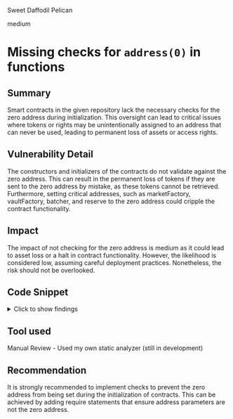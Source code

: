 Sweet Daffodil Pelican

medium

# Missing checks for `address(0)` in functions

## Summary
Smart contracts in the given repository lack the necessary checks for the zero address during initialization. This oversight can lead to critical issues where tokens or rights may be unintentionally assigned to an address that can never be used, leading to permanent loss of assets or access rights.


## Vulnerability Detail
The constructors and initializers of the contracts do not validate against the zero address. This can result in the permanent loss of tokens if they are sent to the zero address by mistake, as these tokens cannot be retrieved. Furthermore, setting critical addresses, such as marketFactory, vaultFactory, batcher, and reserve to the zero address could cripple the contract functionality.


## Impact
The impact of not checking for the zero address is medium as it could lead to asset loss or a halt in contract functionality. However, the likelihood is considered low, assuming careful deployment practices. Nonetheless, the risk should not be overlooked.


## Code Snippet
<details><summary>Click to show findings</summary>

```solidity
Path: ./perennial-v2/packages/perennial-extensions/contracts/MultiInvoker.sol

71:        marketFactory = marketFactory_;	// @audit-issue

72:        vaultFactory = vaultFactory_;	// @audit-issue

73:        batcher = batcher_;	// @audit-issue

74:        reserve = reserve_;	// @audit-issue
```
*GitHub*: [71](https://github.com/sherlock-audit/2023-10-perennial/blob/main/./perennial-v2/packages/perennial-extensions/contracts/MultiInvoker.sol#L71-L71), [72](https://github.com/sherlock-audit/2023-10-perennial/blob/main/./perennial-v2/packages/perennial-extensions/contracts/MultiInvoker.sol#L72-L72), [73](https://github.com/sherlock-audit/2023-10-perennial/blob/main/./perennial-v2/packages/perennial-extensions/contracts/MultiInvoker.sol#L73-L73), [74](https://github.com/sherlock-audit/2023-10-perennial/blob/main/./perennial-v2/packages/perennial-extensions/contracts/MultiInvoker.sol#L74-L74)


```solidity
Path: ./perennial-v2/packages/perennial/contracts/Market.sol

68:        token = definition_.token;	// @audit-issue

69:        oracle = definition_.oracle;	// @audit-issue

70:        payoff = definition_.payoff;	// @audit-issue

97:        beneficiary = newBeneficiary;	// @audit-issue

104:        coordinator = newCoordinator;	// @audit-issue
```
*GitHub*: [68](https://github.com/sherlock-audit/2023-10-perennial/blob/main/./perennial-v2/packages/perennial/contracts/Market.sol#L68-L68), [69](https://github.com/sherlock-audit/2023-10-perennial/blob/main/./perennial-v2/packages/perennial/contracts/Market.sol#L69-L69), [70](https://github.com/sherlock-audit/2023-10-perennial/blob/main/./perennial-v2/packages/perennial/contracts/Market.sol#L70-L70), [97](https://github.com/sherlock-audit/2023-10-perennial/blob/main/./perennial-v2/packages/perennial/contracts/Market.sol#L97-L97), [104](https://github.com/sherlock-audit/2023-10-perennial/blob/main/./perennial-v2/packages/perennial/contracts/Market.sol#L104-L104)
```solidity
Path: ./perennial-v2/packages/perennial-oracle/contracts/keeper/KeeperFactory.sol

105:        oracleFactory = oracleFactory_;	// @audit-issue
```
*GitHub*: [105](https://github.com/sherlock-audit/2023-10-perennial/blob/main/./perennial-v2/packages/perennial-oracle/contracts/keeper/KeeperFactory.sol#L105-L105)
</details>

## Tool used
Manual Review - Used my own static analyzer (still in development)

## Recommendation
It is strongly recommended to implement checks to prevent the zero address from being set during the initialization of contracts. This can be achieved by adding require statements that ensure address parameters are not the zero address. 

